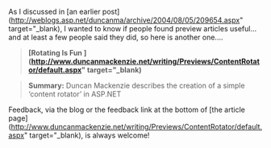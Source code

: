 As I discussed in [an earlier post](http://weblogs.asp.net/duncanma/archive/2004/08/05/209654.aspx" target="_blank), I wanted to know if people found preview articles useful... and at least a few people said they did, so here is another one....

> **[Rotating Is Fun ](http://www.duncanmackenzie.net/writing/Previews/ContentRotator/default.aspx" target="_blank)**

> **Summary:** Duncan Mackenzie describes the creation of a simple &lsquo;content rotator&rsquo; in ASP.NET

Feedback, via the blog or the feedback link at the bottom of [the article page](http://www.duncanmackenzie.net/writing/Previews/ContentRotator/default.aspx" target="_blank), is always welcome!